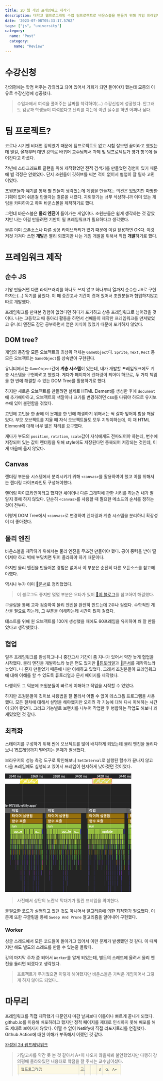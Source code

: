 ```yaml
---
title: 2D 웹 게임 프레임워크 제작기
description: 대학교 웹프로그래밍 수업 팀프로젝트로 바운스볼을 만들기 위해 게임 프레임워크를 제작했었던 경험입니다.
date: '2023-07-08T05:33:17.576Z'
tags: ["js", "university"]
category: 
  name: "Post"
  category:
    name: "Review"
---
```


# 수강신청

강의평에는 학점 퍼주는 강의라고 되어 있어서 기회가 되면 들어야지 했는데 모종의 이유로 수강신청에 성공했다. 

> 수업과에서 여석을 풀어주는 날짜를 착각하여(...) 수강신청에 성공했다. 
> 안그래도 컴공과 학생들이 여석없다고 난리를 치는데 이런 실수를 하면 어쩌나 싶다.

# 팀 프로젝트?

코로나 시기엔 비대면 강의였기 때문에 팀프로젝트도 없고 시험 잘보면 끝이라고 했었는데 웬걸, 올해부터 대면 강의로 바뀌어 교수님께서 과제 및 팀프로젝트가 평가 항목에 들어간다고 하셨다.

작년에 스타크래프트 클랜을 위해 제작했었던 전적 검색기를 만들었던 경험이 있기 때문에 별 걱정은 안했었다. 단지 조원들이 깃허브를 써본 적이 없어서 협업이 잘 될까 고민이었다.

조원분들과 얘기를 통해 뭘 만들지 생각했는데 게임을 만들자는 의견은 있었지만 마땅한 기획이 없어 쉬운걸 만들자는 결론을 내렸다. 지뢰찾기는 너무 식상하니까 이미 있는 게임을 카피하자고 하여 바운스볼을 제작하기로 했다.

그런데 바운스볼은 **물리 엔진**이 들어가는 게임이다. 조원분들은 쉽게 생각하는 것 같았지만 나는 이걸 만들려면 기반이 될 프레임워크가 필요하다고 생각했다. 

물론 이미 오픈소스나 다른 상용 라이브러리가 있기 때문에 이걸 활용하면 OK다. 이것저것 가져다 쓰면 **개발**은 빨리 되겠지만 나는 게임 개발을 위해서 직접 **개발**하기로 했다.

# 프레임워크 제작

## 순수 JS

기왕 만들거면 다른 라이브러리를 하나도 쓰지 않고 하나부터 열까지 순수한 JS로 구현하자는(...) 독기를 품었다. 이 때 중간고사 기간이 겹쳐 있어서 조원분들과 협업하지않고 따로 개발했다.

프레임워크를 만져본 경험이 없었다면 하다가 포기하고 상용 프레임워크로 넘어갔을 것이다. 나는 고등학교 때 동아리 활동을 하면서 선배들이 제작한 프레임워크를 만져봤었고 유니티 엔진도 잠깐 공부하면서 얻은 지식이 있었기 때문에 포기하지 않았다.

## DOM tree?

게임의 등장할 모든 오브젝트의 최상위 객체는 `GameObject`다. `Sprite`, `Text`, `Rect` 등 모든 오브젝트는 `GameObject`를 상속받아 구현된다.

유니티에서는 `GameObject`간에 **계층 시스템**이 있는데, 내가 개발할 프레임워크에도 계층 시스템을 구현하려고 했었다. 게다가 페이지에 렌더링이 되어야 하므로, 두 가지 책임을 한 번에 해결할 수 있는 DOM Tree를 활용하기로 했다. 

하지만 새로운 오브젝트를 만들려면 실제로 HTML Element를 생성한 후에 `document`에 추가해야하고, 오브젝트의 색깔이나 크기를 변경하려면 css를 다뤄야 하므로 유지보수에 있어 불편함을 겪었다.

고민에 고민을 한 끝에 이 문제를 한 번에 해결하기 위해서는 싹 갈아 엎어야 함을 깨달았다. 부모 오브젝트를 지울 때 자식 오브젝트들도 모두 지워야하는데, 이 때 HTML Element에 대해 너무 많은 처리를 요구했다. 

게다가 부모의 `position`, `rotation`, `scale`값이 자식에게도 전파되어야 하는데, 변수에 저장되어 있는 값이 렌더링을 위해 style에도 저장된다면 중복되어 저장되는 것인데, 이게 마음에 들지 않았다.

## Canvas

렌더링 부분을 시스템에서 분리시키기 위해 `<canvas>`를 활용하여야 했고 이를 위해서는 렌더링 파이프라인도 구성해야했다.

렌더링 파이프라인이라고 했지만 셰이더나 다른 그래픽에 관한 처리를 하는건 내가 잘 알지 못해 하지 않았다. 단순히 `<canvas>`를 사용할 때 필요한 메소드의 순서를 정하는 것이 전부다.

이렇게 DOM Tree에서 `<canvas>`로 변경하여 렌더링과 계층 시스템을 분리하니 확장성이 더 좋아졌다.

## 물리 엔진

바운스볼을 제작하기 위해서는 물리 엔진을 무조건 만들어야 했다. 공이 중력을 받아 떨어져야 하고 벽에 부딪치면 튀어 올라와야 하기 때문이다.

하지만 물리 엔진을 만들어본 경험은 없어서 이 부분은 순전히 다른 오픈소스를 참고해야했다. 

역시나 누가 이미 [🔗문서](https://gamedevelopment.tutsplus.com/series/how-to-create-a-custom-physics-engine--gamedev-12715)로 정리했었다. 

> 이 블로그도 좋지만 몇몇 부분은 오타가 있어 [🔗이 블로그](https://kareus.tistory.com/15)를 참고하여 해결했다.

구글링을 통해 교차 검증하여 물리 엔진을 완전히 만드는데 2주나 걸렸다. 수학적인 계산을 필요로 하는데, 그 부분을 이해하는데 시간이 많이 걸렸다. 

테스트를 위해 원 오브젝트를 100개 생성했을 때에도 60프레임을 유지하여 꽤 잘 만들었다고 생각했었다. 

## 협업

얼추 프레임워크를 완성하고나니 중간고사 기간이 좀 지나가 있어서 약간 늦게 협업을 시작했다. 물리 엔진을 개발하느라 늦은 면도 있지만 [🔗튜토리얼](https://github.com/23-web-teamproject/web-game-engine-tutorial)과 [🔗문서](https://23-web-teamproject.github.io/web-game-engine-docs)를 제작하느라 늦었다. 나 혼자 만들었기 때문에 나만 이해하고 있었다. 그래서 조원분들이 프레임워크에 대해 이해를 할 수 있도록 튜토리얼과 문서 페이지를 제작했다.

다행히도 그 덕분에 조원분들이 빠르게 이해하고 작업을 시작할 수 있었다. 

하지만 조원분들이 깃허브 사용법을 잘 몰라서 어쩔 수 없이 데스크톱 프로그램을 사용했다. 모든 절차에 대해서 설명을 해야했지만 오히려 각 기능에 대해 다시 이해하는 시간이 되어 좋았다. 그리고 기능별로 브랜치를 나누어 작업한 후 병합하는 작업도 해보니 꽤 재밌었던 것 같다.

## 최적화

스테이지를 구성하기 위해 씬에 오브젝트를 많이 배치하게 되었는데 물리 엔진을 돌리다보니 15프레임까지 떨어지는 문제가 발생했다.

브라우저의 성능 측정 도구로 확인해보니 `SetInterval`로 실행된 함수가 끝나지 않고 다음 프레임에도 실행되고 있어서 프레임이 현저하게 낮아졌던 것이었다. 

![profiling](image.png) 

> 사진에서 상단의 노란색 막대기가 밀린 프레임을 의미한다.

불필요한 코드가 실행되고 있던 것도 아니어서 알고리즘에 의한 최적화가 필요했다. 이 문제 또한 구글링을 통해 `Sweep And Prune` 알고리즘을 알아내어 구현했다. 

### Worker

싱글 스레드에서 모든 코드들이 돌아가고 있어서 이런 문제가 발생했던 것 같다. 이 때까지만 해도 별도의 스레드를 만들 수 있는줄 몰랐다. 

강의 마지막 주차 쯤 되어서 `Worker`를 알게 되었는데, 별도의 스레드에 올려서 물리 엔진을 돌리면 되겠다고 생각했다. 

> 프로젝트가 무거웠으면 이렇게 해야했지만 바운스볼은 가벼운 게임이어서 그렇게 하지 않아도 되었다...

# 마무리

프레임워크를 직접 제작했기 때문인지 마감 날짜보다 이틀이나 빠르게 끝내게 되었다. github.io를 이용해 배포하려고 했지만 정적 페이지를 제대로 인식하지 못해 배포를 해도 제대로 보여지지 않았다. 어쩔 수 없이 Netlify에 직접 리포지토리를 연결했다. Github Action에 대한 이해가 부족해서 이랬던 것 같다.

[완성된 2d 웹프레임워크](https://github.com/10cheon00/web-game-engine)

> 기말고사를 약간 못 본 것 같아서 A+이 나오지 않을까봐 불안했었지만 다행히 강의평에 올라와있던 내용대로 학점을 잘 주시는 교수님이셨다.
> ![grade](image-1.png)
